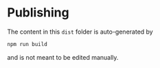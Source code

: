 # Publishing 

The content in this `dist` folder is auto-generated by

```sh
npm run build
```

and is not meant to be edited manually.